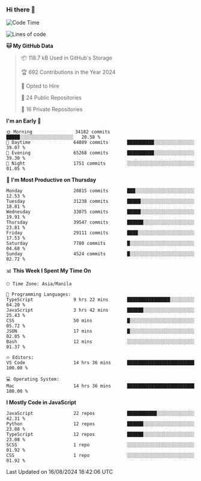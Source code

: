 ### Hi there 👋

<!--START_SECTION:waka-->
![Code Time](http://img.shields.io/badge/Code%20Time-962%20hrs%2035%20mins-blue)

![Lines of code](https://img.shields.io/badge/From%20Hello%20World%20I%27ve%20Written-65.6%20million%20lines%20of%20code-blue)

**🐱 My GitHub Data** 

> 📦 118.7 kB Used in GitHub's Storage 
 > 
> 🏆 692 Contributions in the Year 2024
 > 
> 💼 Opted to Hire
 > 
> 📜 24 Public Repositories 
 > 
> 🔑 16 Private Repositories 
 > 
**I'm an Early 🐤** 

```text
🌞 Morning                34182 commits       █████░░░░░░░░░░░░░░░░░░░░   20.58 % 
🌆 Daytime                64889 commits       ██████████░░░░░░░░░░░░░░░   39.07 % 
🌃 Evening                65268 commits       ██████████░░░░░░░░░░░░░░░   39.30 % 
🌙 Night                  1751 commits        ░░░░░░░░░░░░░░░░░░░░░░░░░   01.05 % 
```
📅 **I'm Most Productive on Thursday** 

```text
Monday                   20815 commits       ███░░░░░░░░░░░░░░░░░░░░░░   12.53 % 
Tuesday                  31238 commits       █████░░░░░░░░░░░░░░░░░░░░   18.81 % 
Wednesday                33075 commits       █████░░░░░░░░░░░░░░░░░░░░   19.91 % 
Thursday                 39547 commits       ██████░░░░░░░░░░░░░░░░░░░   23.81 % 
Friday                   29111 commits       ████░░░░░░░░░░░░░░░░░░░░░   17.53 % 
Saturday                 7780 commits        █░░░░░░░░░░░░░░░░░░░░░░░░   04.68 % 
Sunday                   4524 commits        █░░░░░░░░░░░░░░░░░░░░░░░░   02.72 % 
```


📊 **This Week I Spent My Time On** 

```text
🕑︎ Time Zone: Asia/Manila

💬 Programming Languages: 
TypeScript               9 hrs 22 mins       ████████████████░░░░░░░░░   64.20 % 
JavaScript               3 hrs 42 mins       ██████░░░░░░░░░░░░░░░░░░░   25.43 % 
CSS                      50 mins             █░░░░░░░░░░░░░░░░░░░░░░░░   05.72 % 
JSON                     17 mins             █░░░░░░░░░░░░░░░░░░░░░░░░   02.05 % 
Bash                     12 mins             ░░░░░░░░░░░░░░░░░░░░░░░░░   01.37 % 

🔥 Editors: 
VS Code                  14 hrs 36 mins      █████████████████████████   100.00 % 

💻 Operating System: 
Mac                      14 hrs 36 mins      █████████████████████████   100.00 % 
```

**I Mostly Code in JavaScript** 

```text
JavaScript               22 repos            ███████████░░░░░░░░░░░░░░   42.31 % 
Python                   12 repos            ██████░░░░░░░░░░░░░░░░░░░   23.08 % 
TypeScript               12 repos            ██████░░░░░░░░░░░░░░░░░░░   23.08 % 
SCSS                     1 repo              ░░░░░░░░░░░░░░░░░░░░░░░░░   01.92 % 
CSS                      1 repo              ░░░░░░░░░░░░░░░░░░░░░░░░░   01.92 % 
```




 Last Updated on 16/08/2024 18:42:06 UTC
<!--END_SECTION:waka-->
